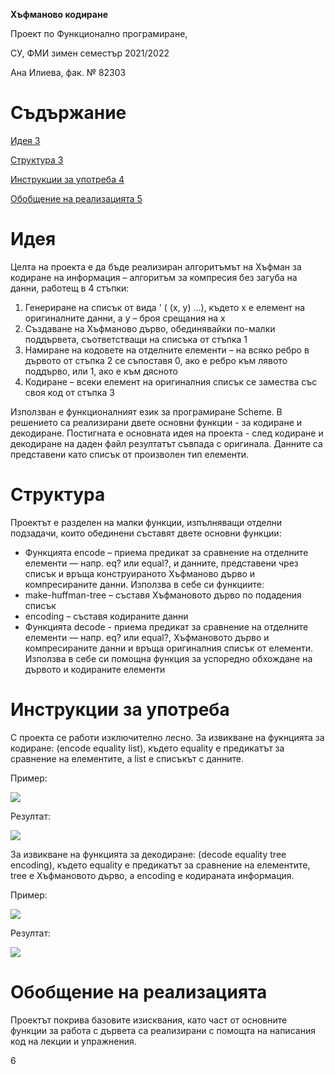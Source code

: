 ﻿









**Хъфманово кодиране**

Проект по Функционално програмиране,

СУ, ФМИ зимен семестър 2021/2022

Ана Илиева, фак. № 82303


# Съдържание

[Идея	3](#_Toc92892740)

[Структура	3](#_Toc92892741)

[Инструкции за употреба	4](#_Toc92892742)

[Обобщение на реализацията	5](#_Toc92892743)


#

# Идея
Целта на проекта е да бъде реализиран алгоритъмът на Хъфман за кодиране на информация – алгоритъм за компресия без загуба на данни, работещ в 4 стъпки:

1. Генериране на списък от вида ' ( (x, y) …), където x е елемент на оригиналните данни, а y – броя срещания на x 
1. Създаване на Хъфманово дърво, обединявайки по-малки поддървета, съответстващи на списъка от стъпка 1
1. Намиране на кодовете на отделните елементи – на всяко ребро в дървото от стъпка 2 се съпоставя 0, ако е ребро към лявото поддърво, или 1, ако е към дясното
1. Кодиране – всеки елемент на оригиналния списък се замества със своя код от стъпка 3

Използван е функционалният език за програмиране Scheme. В решението са реализирани двете основни функции - за кодиране и декодиране. Постигната е основната идея на проекта - след кодиране и декодиране на даден файл резултатът съвпада с оригинала. Данните са представени като списък от произволен тип елементи.
# Структура
Проектът е разделен на малки функции, изпълняващи отделни подзадачи, които обединени съставят двете основни функции:

- Функцията encode – приема предикат за сравнение на отделните елементи — напр. eq? или equal?, и данните, представени чрез списък и връща конструираното Хъфманово дърво и компресираните данни. Използва в себе си функциите:
- make-huffman-tree – съставя Хъфмановото дърво по подадения списък
- encoding – съставя кодираните данни
- Функцията decode - приема предикат за сравнение на отделните елементи — напр. eq? или equal?, Хъфмановото дърво и компресираните данни и връща оригиналния списък от елементи. Използва в себе си помощна функция за успоредно обхождане на дървото и кодираните елементи
# Инструкции за употреба
С проекта се работи изключително лесно. За извикване на фукнцията за кодиране: (encode equality list), където equality е предикатът за сравнение на елементите, а list е списъкът с данните.

Пример:

![](/Images/Aspose.Words.929add90-6b68-49a4-8db9-ad76b4457ad1.002.png)

Резултат: 

![](/Images/Aspose.Words.929add90-6b68-49a4-8db9-ad76b4457ad1.003.png)

За извикване на функцията за декодиране: (decode equality tree encoding), където equality е предикатът за сравнение на елементите, tree е Хъфмановото дърво, a encoding е кодираната информация.

Пример: 

![](/Images/Aspose.Words.929add90-6b68-49a4-8db9-ad76b4457ad1.004.png)

Резултат: 

![](/Images/Aspose.Words.929add90-6b68-49a4-8db9-ad76b4457ad1.005.png)
# Обобщение на реализацията
Проектът покрива базовите изисквания, като част от основните функции за работа с дървета са реализирани с помощта на написания код на лекции и упражнения.













6

